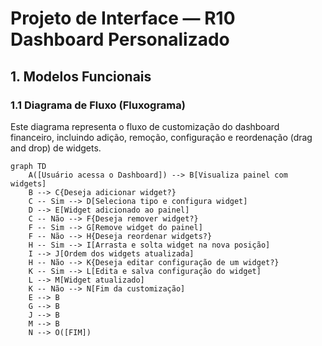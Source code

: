 # Projeto de Interface — R10 Dashboard Personalizado

## 1. Modelos Funcionais

### 1.1 Diagrama de Fluxo (Fluxograma)

Este diagrama representa o fluxo de customização do dashboard financeiro, incluindo adição, remoção, configuração e reordenação (drag and drop) de widgets.

```mermaid
graph TD
    A([Usuário acessa o Dashboard]) --> B[Visualiza painel com widgets]
    B --> C{Deseja adicionar widget?}
    C -- Sim --> D[Seleciona tipo e configura widget]
    D --> E[Widget adicionado ao painel]
    C -- Não --> F{Deseja remover widget?}
    F -- Sim --> G[Remove widget do painel]
    F -- Não --> H{Deseja reordenar widgets?}
    H -- Sim --> I[Arrasta e solta widget na nova posição]
    I --> J[Ordem dos widgets atualizada]
    H -- Não --> K{Deseja editar configuração de um widget?}
    K -- Sim --> L[Edita e salva configuração do widget]
    L --> M[Widget atualizado]
    K -- Não --> N[Fim da customização]
    E --> B
    G --> B
    J --> B
    M --> B
    N --> O([FIM])
```
